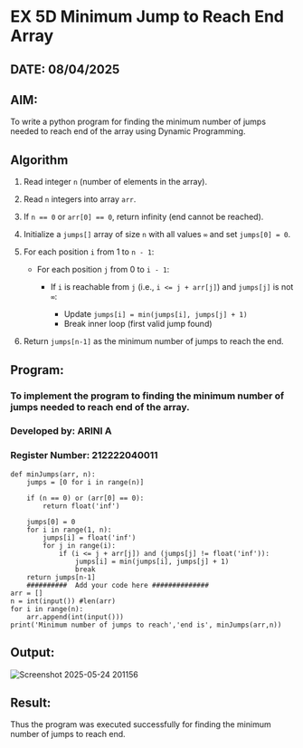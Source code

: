 # EX 5D Minimum Jump to Reach End Array
## DATE: 08/04/2025
## AIM:
To write a python program for finding the minimum number of jumps needed to reach end of the array using Dynamic Programming.

## Algorithm
1. Read integer `n` (number of elements in the array).
2. Read `n` integers into array `arr`.
3. If `n == 0` or `arr[0] == 0`, return infinity (end cannot be reached).
4. Initialize a `jumps[]` array of size `n` with all values `∞` and set `jumps[0] = 0`.
5. For each position `i` from 1 to `n - 1`:

   * For each position `j` from 0 to `i - 1`:

     * If `i` is reachable from `j` (i.e., `i <= j + arr[j]`) and `jumps[j]` is not `∞`:

       * Update `jumps[i] = min(jumps[i], jumps[j] + 1)`
       * Break inner loop (first valid jump found)
6. Return `jumps[n-1]` as the minimum number of jumps to reach the end.   

## Program:

### To implement the program to finding the minimum number of jumps needed to reach end of the array.
### Developed by: ARINI A
### Register Number: 212222040011

```
def minJumps(arr, n):
    jumps = [0 for i in range(n)]
 
    if (n == 0) or (arr[0] == 0):
        return float('inf')
 
    jumps[0] = 0
    for i in range(1, n):
        jumps[i] = float('inf')
        for j in range(i):
            if (i <= j + arr[j]) and (jumps[j] != float('inf')):
                jumps[i] = min(jumps[i], jumps[j] + 1)
                break
    return jumps[n-1]
    ##########  Add your code here ##############
arr = []
n = int(input()) #len(arr)
for i in range(n):
    arr.append(int(input()))
print('Minimum number of jumps to reach','end is', minJumps(arr,n))
```
## Output:
![Screenshot 2025-05-24 201156](https://github.com/user-attachments/assets/6f7d65ee-b6ee-4deb-b73b-dc5bec96026d)

## Result:
Thus the program was executed successfully for finding the minimum number of jumps to reach end.
